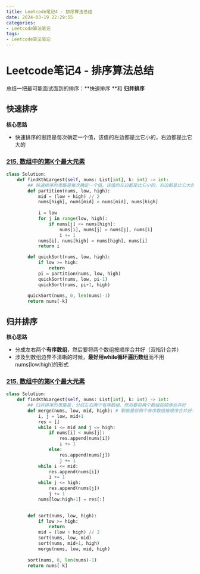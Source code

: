 ```yaml
---
title: Leetcode笔记4 - 排序算法总结
date: 2024-03-19 22:29:55
categories: 
- Leetcode算法笔记
tags: 
- Leetcode算法笔记
---
```


# Leetcode笔记4 - 排序算法总结

总结一把最可能面试面到的排序：**快速排序 **和 **归并排序**

## 快速排序

**核心思路**

 - 快速排序的思路是每次确定一个值，该值的左边都是比它小的，右边都是比它大的

### [215. 数组中的第K个最大元素](https://leetcode.cn/problems/kth-largest-element-in-an-array/)

```python
class Solution:
    def findKthLargest(self, nums: List[int], k: int) -> int:
        ## 快速排序的思路是每次确定一个值，该值的左边都是比它小的，右边都是比它大的
        def partition(nums, low, high):
            mid = (low + high) // 2
            nums[high], nums[mid] = nums[mid], nums[high]
            
            i = low
            for j in range(low, high):
                if nums[j] <= nums[high]:
                    nums[i], nums[j] = nums[j], nums[i]
                    i += 1
            nums[i], nums[high] = nums[high], nums[i]
            return i

        def quickSort(nums, low, high):
            if low >= high:
                return
            pi = partition(nums, low, high)
            quickSort(nums, low, pi-1)
            quickSort(nums, pi+1, high)
        
        quickSort(nums, 0, len(nums)-1)
        return nums[-k]
```



## 归并排序

**核心思路**

- 分成左右两个**有序数组**，然后要将两个数组按顺序合并好（双指针合并）
- 涉及到数组边界不清晰的时候，**最好用while循环遍历数组**而不用nums[low:high]的形式

### [215. 数组中的第K个最大元素](https://leetcode.cn/problems/kth-largest-element-in-an-array/)

```python
class Solution:
    def findKthLargest(self, nums: List[int], k: int) -> int:
        ## 归并排序的思路是，分成左右两个有序数组，然后要将两个数组按顺序合并好
        def merge(nums, low, mid, high): # 职能是将两个有序数组按顺序合并好——双指针
            i, j = low, mid+1
            res = []
            while i <= mid and j <= high:
                if nums[i] < nums[j]: 
                    res.append(nums[i])
                    i += 1
                else: 
                    res.append(nums[j])
                    j += 1
            while i <= mid:
                res.append(nums[i])
                i += 1
            while j <= high:
                res.append(nums[j])
                j += 1
            nums[low:high+1] = res[:]
            

        def sort(nums, low, high):
            if low >= high:
                return
            mid = (low + high) // 2
            sort(nums, low, mid)
            sort(nums, mid+1, high)
            merge(nums, low, mid, high)
        
        sort(nums, 0, len(nums)-1)
        return nums[-k]
```


